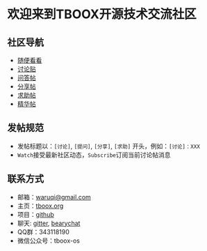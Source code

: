 # 欢迎来到TBOOX开源技术交流社区

## 社区导航

* [随便看看](https://github.com/tboox/community/issues)
* [讨论贴](https://github.com/tboox/community/labels/discussion)
* [问答帖](https://github.com/tboox/community/labels/question)
* [分享帖](https://github.com/tboox/community/labels/share)
* [求助帖](https://github.com/tboox/community/labels/help%20wanted)
* [精华帖](https://github.com/tboox/community/labels/awesome)

## 发帖规范  

* 发帖标题以：`[讨论]`, `[提问]`, `[分享]`, `[求助]` 开头，例如：`[讨论]：XXX`
* `Watch`接受最新社区动态，`Subscribe`订阅当前讨论帖消息

## 联系方式

* 邮箱：[waruqi@gmail.com](mailto:waruqi@gmail.com)
* 主页：[tboox.org](http://www.tboox.org/cn)
* 项目：[github](https://github.com/tboox)
* 聊天: [gitter](https://gitter.im/tboox/tboox?utm_source=badge&utm_medium=badge&utm_campaign=pr-badge&utm_content=badge), [bearychat](https://tboox.bearychat.com/signup/98bf6970b9f889d6ae3fbc3d50ee8a36)
* QQ群：343118190
* 微信公众号：tboox-os

